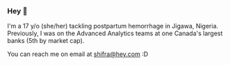 ### Hey 🤠

I'm a 17 y/o (she/her) tackling postpartum hemorrhage in Jigawa, Nigeria. Previously, I was on the Advanced Analytics teams at one Canada's largest banks (5th by market cap).

You can reach me on email at shifra@hey.com :D
